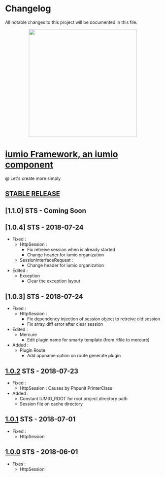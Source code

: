 # Changelog
All notable changes to this project will be documented in this file.

<p align="center"><a href="https://framework.iumio.com" target="_blank">
    <img src="https://framework.iumio.com/images/iumio-framework-horizontal.png" width="350">
</a></p>

[iumio Framework, an iumio component]
========================================================

@ Let's create more simply

## [STABLE RELEASE]

## [1.1.0] STS - Coming Soon

## [1.0.4] STS - 2018-07-24
- Fixed : 
    - HttpSession : 
        - Fix retreive session when is already started
        - Change header for iumio organization
     - SessionInterfaceRequest : 
        - Change header for iumio organization
- Edited :
    - Exception
        - Clear the exception layout

## [1.0.3] STS - 2018-07-24
- Fixed : 
    - HttpSession : 
        - Fix dependency injection of session object to retreive old session
        - Fix array_diff error after clear session
- Edited :
    - Mercure
        - Edit plugin name for smarty template (from rtfile to mercure)
- Added :
    - Plugin Route
        - Add appname option on route generate plugin

## [1.0.2] STS - 2018-07-23
- Fixed : 
    - HttpSession : Causes by Phpunit PrinterClass
- Added :
    - Constant IUMIO_ROOT for root project directory path
    - Session file on cache directory


## [1.0.1] STS - 2018-07-01
- Fixed : 
    - HttpSession


## [1.0.0] STS - 2018-06-01
- Fixes : 
    - HttpSession

[STABLE RELEASE]: https://github.com/iumio-team/iumio-framework/
[1.0.0]: https://github.com/iumio-team/iumio-framework/releases/tag/v1.0.0
[1.0.1]: https://github.com/iumio-team/iumio-framework/releases/tag/v1.0.1
[1.0.2]: https://github.com/iumio-team/iumio-framework/releases/tag/v1.0.2
[iumio Framework, an iumio component]: https://www.iumio.com
